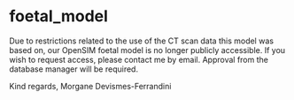 # foetal_model
Due to restrictions related to the use of the CT scan data this model was based on, our OpenSIM foetal model is no longer publicly accessible.
If you wish to request access, please contact me by email. Approval from the database manager will be required.

Kind regards,
Morgane Devismes-Ferrandini


